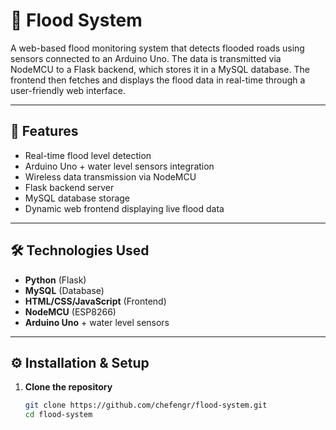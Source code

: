 # 🌊 Flood System

A web-based flood monitoring system that detects flooded roads using sensors connected to an Arduino Uno. The data is transmitted via NodeMCU to a Flask backend, which stores it in a MySQL database. The frontend then fetches and displays the flood data in real-time through a user-friendly web interface.

---

## 🚀 Features

- Real-time flood level detection
- Arduino Uno + water level sensors integration
- Wireless data transmission via NodeMCU
- Flask backend server
- MySQL database storage
- Dynamic web frontend displaying live flood data

---

## 🛠 Technologies Used

- **Python** (Flask)
- **MySQL** (Database)
- **HTML/CSS/JavaScript** (Frontend)
- **NodeMCU** (ESP8266)
- **Arduino Uno** + water level sensors

---

## ⚙️ Installation & Setup

1. **Clone the repository**
   ```bash
   git clone https://github.com/chefengr/flood-system.git
   cd flood-system
